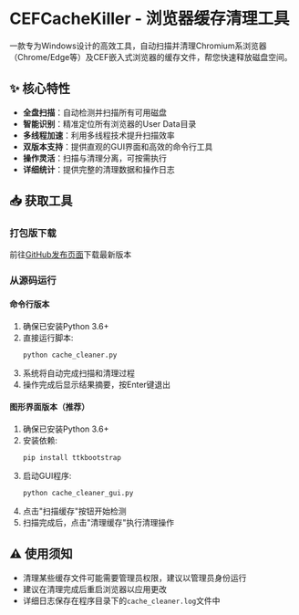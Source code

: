 # CEFCacheKiller - 浏览器缓存清理工具

一款专为Windows设计的高效工具，自动扫描并清理Chromium系浏览器（Chrome/Edge等）及CEF嵌入式浏览器的缓存文件，帮您快速释放磁盘空间。

## ✨ 核心特性

- **全盘扫描**：自动检测并扫描所有可用磁盘
- **智能识别**：精准定位所有浏览器的User Data目录
- **多线程加速**：利用多线程技术提升扫描效率
- **双版本支持**：提供直观的GUI界面和高效的命令行工具
- **操作灵活**：扫描与清理分离，可按需执行
- **详细统计**：提供完整的清理数据和操作日志

## 📥 获取工具

### 打包版下载
前往[GitHub发布页面](https://github.com/ack20a/CEFCacheKiller/releases/tag/stable)下载最新版本

### 从源码运行

#### 命令行版本

1. 确保已安装Python 3.6+
2. 直接运行脚本:
   ```
   python cache_cleaner.py
   ```
3. 系统将自动完成扫描和清理过程
4. 操作完成后显示结果摘要，按Enter键退出

#### 图形界面版本（推荐）

1. 确保已安装Python 3.6+
2. 安装依赖:
   ```
   pip install ttkbootstrap
   ```
3. 启动GUI程序:
   ```
   python cache_cleaner_gui.py
   ```
4. 点击"扫描缓存"按钮开始检测
5. 扫描完成后，点击"清理缓存"执行清理操作

## ⚠️ 使用须知

- 清理某些缓存文件可能需要管理员权限，建议以管理员身份运行
- 建议在清理完成后重启浏览器以应用更改
- 详细日志保存在程序目录下的`cache_cleaner.log`文件中 